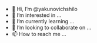 - 👋 Hi, I’m @yakunovichshilo
- 👀 I’m interested in ...
- 🌱 I’m currently learning ...
- 💞️ I’m looking to collaborate on ...
- 📫 How to reach me ...

<!---
yakunovichshilo/yakunovichshilo is a ✨ special ✨ repository because its `README.md` (this file) appears on your GitHub profile.
You can click the Preview link to take a look at your changes.
--->
